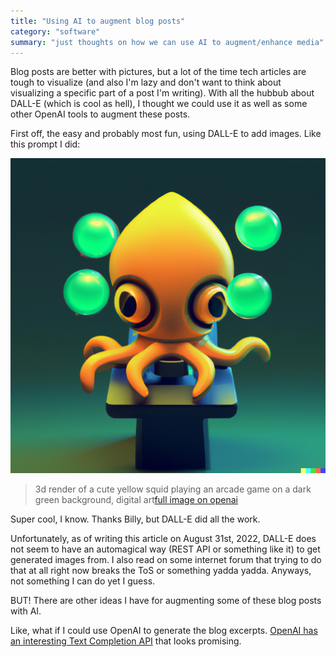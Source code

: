```yaml
---
title: "Using AI to augment blog posts"
category: "software"
summary: "just thoughts on how we can use AI to augment/enhance media"
---
```


Blog posts are better with pictures, but a lot of the time tech articles are tough to visualize
(and also I'm lazy and don't want to think about visualizing a specific part of a post I'm writing). With all the
hubbub about DALL-E (which is cool as hell), I thought we could use it as well as some other OpenAI tools to
augment these posts.

First off, the easy and probably most fun, using DALL-E to add images. Like this prompt I did:

![3d render of a cute yellow squid playing an arcade game on a dark green background, digital art](/assets/images/dalle_squid.png)

> 3d render of a cute yellow squid playing an arcade game on a dark green background, digital
> art[full image on openai](https://labs.openai.com/s/OfkbO0pmBsLtfVtrIlYGMnfs)

Super cool, I know. Thanks Billy, but DALL-E did all the work.

Unfortunately, as of writing this article on August 31st, 2022, DALL-E does not seem to have
an automagical way (REST API or something like it) to get generated images from. I also read on some internet forum
that trying to do that at all right now breaks the ToS or something yadda yadda. Anyways, not something I can do yet I
guess.

BUT! There are other ideas I have for augmenting some of these blog posts with AI.

Like, what if I could use OpenAI to generate the blog
excerpts. [OpenAI has an interesting Text Completion API](https://beta.openai.com/docs/guides/completion) that looks
promising.
